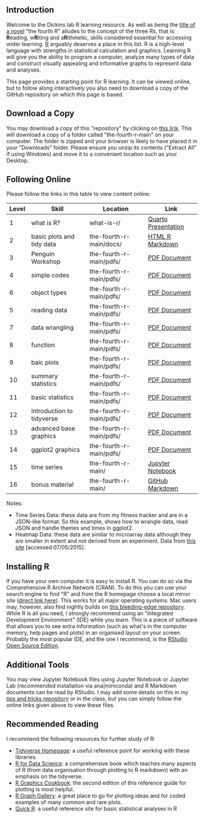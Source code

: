 ## Introduction
Welcome to the Dickins lab R learning resource. As well as being the [title of a novel](https://en.wikipedia.org/wiki/The_Fourth_%22R%22) "the fourth R" alludes to the concept of the three Rs, that is: **R**eading, w**R**iting and a**R**ithmetic, skills considered essential for accessing wider learning. [R](https://www.r-project.org) arguably deserves a place in this list. R is a high-level language with strengths in statistical calculation and graphics. Learning R will give you the ability to program a computer, analyze many types of data and construct visually appealing and informative graphs to represent data and analyses.

This page provides a starting point for R learning. It can be viewed online, but to follow along interactively you also need to download a copy of the GitHub repository on which this page is based.

## Download a Copy
You may download a copy of this "repository" by clicking on [this link](https://github.com/tethig/the-fourth-r/archive/refs/heads/main.zip). This will download a copy of a folder called "the-fourth-r-main" on your computer. The folder is zipped and your browser is likely to have placed it in your "Downloads" folder. Please ensure you unzip its contents ("Extract All" if using Windows) and move it to a convenient location such as your Desktop.

## Following Online
Please follow the links in this table to view content online:

| Level  | Skill                     | Location                | Link                                                                                   |
|--------|---------------------------|-------------------------|----------------------------------------------------------------------------------------|
| 1      | what is R?                | what-is-r/              | [Quarto Presentation](https://bendickins.net/what-is-r/)                               |
| 2      | basic plots and tidy data | the-fourth-r-main/docs/ | [HTML R Markdown](scatter-plots.html)                                                  |
| 3      | Penguin Workshop          | the-fourth-r-main/pdfs/ | [PDF Document](../blob/main/pdfs/PenguinsWorkshop.pdf)                                 |
| 4      | simple codes              | the-fourth-r-main/pdfs/ | [PDF Document](../blob/main/pdfs/1-simple-codes.pdf)                                   |
| 6      | object types              | the-fourth-r-main/pdfs/ | [PDF Document](../blob/main/pdfs/3-object-types.pdf)                                   |
| 5      | reading data              | the-fourth-r-main/pdfs/ | [PDF Document](../blob/main/pdfs/2-reading-data.pdf)                                   |
| 7      | data wrangling            | the-fourth-r-main/pdfs/ | [PDF Document](../blob/main/pdfs/4-data-wrangling.pdf)                                 |
| 8      | function                  | the-fourth-r-main/pdfs/ | [PDF Document](../blob/main/pdfs/5-functions.pdf)                                      |
| 9      | baic plots                | the-fourth-r-main/pdfs/ | [PDF Document](../blob/main/pdfs/6-basic-plots.pdf)                                    |
| 10     | summary statistics        | the-fourth-r-main/pdfs/ | [PDF Document](../blob/main/pdfs/7-summary-statistics.pdf)                             |
| 11     | basic statistics          | the-fourth-r-main/pdfs/ | [PDF Document](../blob/main/pdfs/8-basic-statistics.pdf)                               |
| 12     | introduction to tidyverse | the-fourth-r-main/pdfs/ | [PDF Document](../blob/main/pdfs/9-tidyverse-introduction.pdf)                         |
| 13     | advanced base graphics    | the-fourth-r-main/pdfs/ | [PDF Document](../blob/main/pdfs/10-advanced-base-graphics.pdf)                        |
| 14     | ggplot2 graphics          | the-fourth-r-main/pdfs/ | [PDF Document](../blob/main/pdfs/11-ggplot2-graphics.pdf)                              |
| 15     | time series               | the-fourth-r-main/      | [Jupyter Notebook](https://github.com/tethig/the-fourth-r/blob/main/time-series.ipynb) |
| 16     | bonus material            | the-fourth-r-main/      | [GitHub Markdown](https://github.com/tethig/the-fourth-r/blob/main/bonus-material.md)  |

Notes:
- Time Series Data: these data are from my fitness tracker and are in a JSON-like format. So this example, shows how to wrangle data, read JSON and handle themes and times in ggplot2.
- Heatmap Data: these data are similar to microarray data although they are smaller in extent and not derived from an experiment. Data from [this site](http://www.sbeams.org/sample_data/) [accessed 07/05/2015].

## Installing R
If you have your own computer it is easy to install R. You can do so via the Comprehensive R Archive Network (CRAN). To do this you can use your search engine to find "R" and from the R homepage choose a local mirror site ([direct link here](https://cran.r-project.org/mirrors.html)). This works for all major operating systems. Mac users may, however, also find nightly builds on [this bleeding-edge repository](https://mac.r-project.org). While R is all you need, I strongly recommend using an "Integrated Development Environment" (IDE) while you learn. This is a piece of software that allows you to see extra information (such as what's in the computer memory, help pages and plots) in an organised layout on your screen. Probably the most popular IDE, and the one I recommend, is the [RStudio Open Source Edition](https://www.rstudio.com/products/rstudio/download/).

## Additional Tools
You may view Jupyter Notebook files using Jupyter Notebook or Jupyter Lab (recommended installation via ana|miniconda) and R Markdown documents can be read by RStudio. I may add some details on this in my [tips and tricks repository](https://github.com/tethig/turbo-spoon) or in the class, but you can simply follow the online links given above to view these files.

## Recommended Reading
I recommend the following resources for further study of R:
- [Tidyverse Homepage](https://www.tidyverse.org): a useful reference point for working with these libraries.
- [R for Data Science](https://r4ds.had.co.nz): a comprehensive book which teaches many aspects of R (from data organisation through plotting to R markdown) with an emphasis on the tidyverse.
- [R Graphics Cookbook](https://r-graphics.org): the second edition of this reference guide for plotting is most helpful.
- [R Graph Gallery](https://www.r-graph-gallery.com): a great place to go for plotting ideas and for coded examples of many common and rare plots.
- [Quick R](https://www.statmethods.net/): a useful reference site for basic statistical analyses in R
